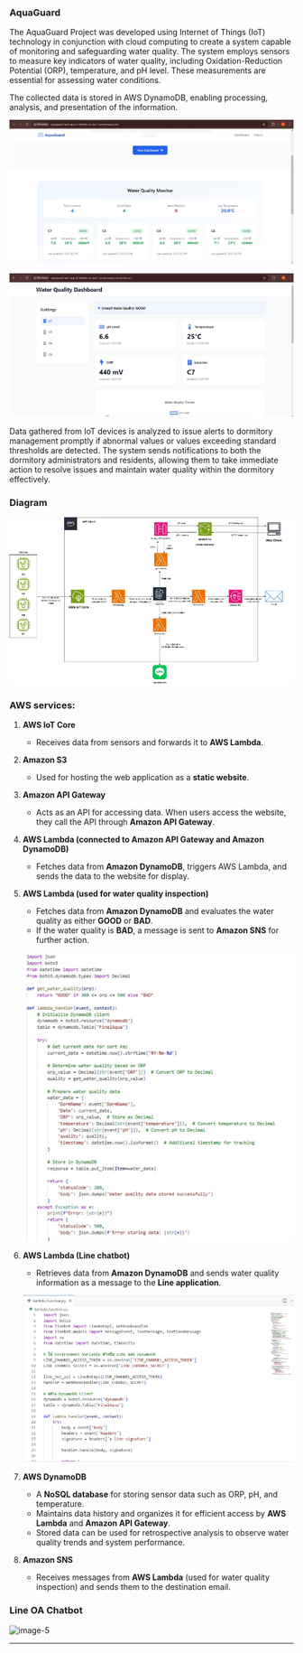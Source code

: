 ### AquaGuard

The AquaGuard Project was developed using Internet of Things (IoT) technology in conjunction with cloud computing to create a system capable of monitoring and safeguarding water quality. The system employs sensors to measure key indicators of water quality, including Oxidation-Reduction Potential (ORP), temperature, and pH level. These measurements are essential for assessing water conditions.

The collected data is stored in AWS DynamoDB, enabling processing, analysis, and presentation of the information.

![Web app](image.png)

![Web dashboard](image-1.png)

Data gathered from IoT devices is analyzed to issue alerts to dormitory management promptly if abnormal values or values exceeding standard thresholds are detected. The system sends notifications to both the dormitory administrators and residents, allowing them to take immediate action to resolve issues and maintain water quality within the dormitory effectively.

### Diagram

![Diagram](image-2.png)

### AWS services: 

1. **AWS IoT Core**  
   - Receives data from sensors and forwards it to **AWS Lambda**.

2. **Amazon S3**  
   - Used for hosting the web application as a **static website**.

3. **Amazon API Gateway**  
   - Acts as an API for accessing data. When users access the website, they call the API through **Amazon API Gateway**.

4. **AWS Lambda (connected to Amazon API Gateway and Amazon DynamoDB)**  
   - Fetches data from **Amazon DynamoDB**, triggers AWS Lambda, and sends the data to the website for display.

5. **AWS Lambda (used for water quality inspection)**  
   - Fetches data from **Amazon DynamoDB** and evaluates the water quality as either **GOOD** or **BAD**.  
   - If the water quality is **BAD**, a message is sent to **Amazon SNS** for further action.

   ![Calculate water qulity](image-3.png)

6. **AWS Lambda (Line chatbot)**  
   - Retrieves data from **Amazon DynamoDB** and sends water quality information as a message to the **Line application**.
   
    ![Line chatbot](image-4.png)

7. **AWS DynamoDB**  
   - A **NoSQL database** for storing sensor data such as ORP, pH, and temperature.  
   - Maintains data history and organizes it for efficient access by **AWS Lambda** and **Amazon API Gateway**.  
   - Stored data can be used for retrospective analysis to observe water quality trends and system performance.

8. **Amazon SNS**  
   - Receives messages from **AWS Lambda** (used for water quality inspection) and sends them to the destination email.


### Line OA Chatbot

<img width="235" alt="image-5" src="https://github.com/user-attachments/assets/a49a7dfe-1c53-41bf-a123-7bf736b9dc7c" />


---
